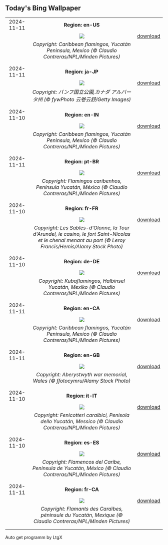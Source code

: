 ## Today's Bing Wallpaper
|      |      |      |
| :----: | :----: | :----: |
|2024-11-11|**Region: en-US**||
||![](https://www.bing.com/th?id=OHR.YucatanFlamingos_EN-US4470232432_UHD.jpg&pid=hp&w=1152&h=648&rs=1&c=4)| [download](https://www.bing.com/th?id=OHR.YucatanFlamingos_EN-US4470232432_UHD.jpg)|
||*Copyright: Caribbean flamingos, Yucatán Peninsula, Mexico (© Claudio Contreras/NPL/Minden Pictures)*
||
|||
|2024-11-11|**Region: ja-JP**||
||![](https://www.bing.com/th?id=OHR.Banff24_JA-JP2138489803_UHD.jpg&pid=hp&w=1152&h=648&rs=1&c=4)| [download](https://www.bing.com/th?id=OHR.Banff24_JA-JP2138489803_UHD.jpg)|
||*Copyright: バンフ国立公園,カナダ アルバータ州 (© fywPhoto 云卷云舒/Getty Images)*
||
|||
|2024-11-10|**Region: en-IN**||
||![](https://www.bing.com/th?id=OHR.YucatanFlamingos_EN-IN8899301061_UHD.jpg&pid=hp&w=1152&h=648&rs=1&c=4)| [download](https://www.bing.com/th?id=OHR.YucatanFlamingos_EN-IN8899301061_UHD.jpg)|
||*Copyright: Caribbean flamingos, Yucatán Peninsula, Mexico (© Claudio Contreras/NPL/Minden Pictures)*
||
|||
|2024-11-11|**Region: pt-BR**||
||![](https://www.bing.com/th?id=OHR.YucatanFlamingos_PT-BR2968915702_UHD.jpg&pid=hp&w=1152&h=648&rs=1&c=4)| [download](https://www.bing.com/th?id=OHR.YucatanFlamingos_PT-BR2968915702_UHD.jpg)|
||*Copyright: Flamingos caribenhos, Península Yucatán, México (© Claudio Contreras/NPL/Minden Pictures)*
||
|||
|2024-11-10|**Region: fr-FR**||
||![](https://www.bing.com/th?id=OHR.VendeeGlobe_FR-FR8019139667_UHD.jpg&pid=hp&w=1152&h=648&rs=1&c=4)| [download](https://www.bing.com/th?id=OHR.VendeeGlobe_FR-FR8019139667_UHD.jpg)|
||*Copyright: Les Sables-d'Olonne, la Tour d'Arundel, le casino, le fort Saint-Nicolas et le chenal menant au port (© Leroy Francis/Hemis/Alamy Stock Photo)*
||
|||
|2024-11-10|**Region: de-DE**||
||![](https://www.bing.com/th?id=OHR.YucatanFlamingos_DE-DE2009828774_UHD.jpg&pid=hp&w=1152&h=648&rs=1&c=4)| [download](https://www.bing.com/th?id=OHR.YucatanFlamingos_DE-DE2009828774_UHD.jpg)|
||*Copyright: Kubaflamingos, Halbinsel Yucatán, Mexiko (© Claudio Contreras/NPL/Minden Pictures)*
||
|||
|2024-11-11|**Region: en-CA**||
||![](https://www.bing.com/th?id=OHR.YucatanFlamingos_EN-CA4668702589_UHD.jpg&pid=hp&w=1152&h=648&rs=1&c=4)| [download](https://www.bing.com/th?id=OHR.YucatanFlamingos_EN-CA4668702589_UHD.jpg)|
||*Copyright: Caribbean flamingos, Yucatán Peninsula, Mexico (© Claudio Contreras/NPL/Minden Pictures)*
||
|||
|2024-11-11|**Region: en-GB**||
||![](https://www.bing.com/th?id=OHR.RemembranceSunday2024_EN-GB5545006303_UHD.jpg&pid=hp&w=1152&h=648&rs=1&c=4)| [download](https://www.bing.com/th?id=OHR.RemembranceSunday2024_EN-GB5545006303_UHD.jpg)|
||*Copyright: Aberystwyth war memorial, Wales (© ffotocymru/Alamy Stock Photo)*
||
|||
|2024-11-10|**Region: it-IT**||
||![](https://www.bing.com/th?id=OHR.YucatanFlamingos_IT-IT6590871746_UHD.jpg&pid=hp&w=1152&h=648&rs=1&c=4)| [download](https://www.bing.com/th?id=OHR.YucatanFlamingos_IT-IT6590871746_UHD.jpg)|
||*Copyright: Fenicotteri caraibici, Penisola dello Yucatán, Messico (© Claudio Contreras/NPL/Minden Pictures)*
||
|||
|2024-11-10|**Region: es-ES**||
||![](https://www.bing.com/th?id=OHR.YucatanFlamingos_ES-ES2437405213_UHD.jpg&pid=hp&w=1152&h=648&rs=1&c=4)| [download](https://www.bing.com/th?id=OHR.YucatanFlamingos_ES-ES2437405213_UHD.jpg)|
||*Copyright: Flamencos del Caribe, Península de Yucatán, México (© Claudio Contreras/NPL/Minden Pictures)*
||
|||
|2024-11-11|**Region: fr-CA**||
||![](https://www.bing.com/th?id=OHR.YucatanFlamingos_FR-CA1216205304_UHD.jpg&pid=hp&w=1152&h=648&rs=1&c=4)| [download](https://www.bing.com/th?id=OHR.YucatanFlamingos_FR-CA1216205304_UHD.jpg)|
||*Copyright: Flamants des Caraïbes, péninsule du Yucatán, Mexique (© Claudio Contreras/NPL/Minden Pictures)*
||
|||

Auto get programm by LtgX

